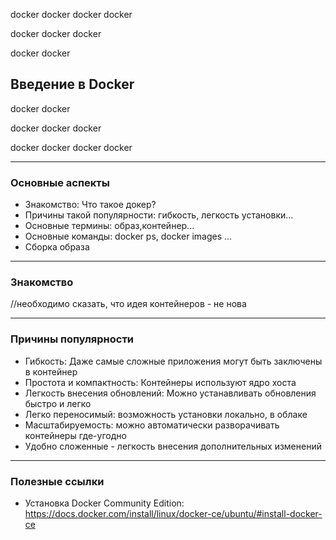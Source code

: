 docker docker docker docker

docker docker docker

docker docker

## Введение в Docker

docker docker

docker docker docker

docker docker docker docker

---

### Основные аспекты

- Знакомство: Что такое докер?
- Причины такой популярности: гибкость, легкость установки...
- Основные термины: образ,контейнер...
- Основные команды: docker ps, docker images ...
- Сборка образа

---
### Знакомство

//необходимо сказать, что идея контейнеров - не нова

---

### Причины популярности

- Гибкость: Даже самые сложные приложения могут быть заключены в контейнер
- Простота и компактность: Контейнеры используют ядро хоста
- Легкость внесения обновлений: Можно устанавливать обновления быстро и легко
- Легко переносимый: возможность установки локально, в облаке
- Масштабируемость: можно автоматически разворачивать контейнеры где-угодно 
- Удобно сложенные - легкость внесения дополнительных изменений

---

### Полезные ссылки
- Установка Docker Community Edition:
https://docs.docker.com/install/linux/docker-ce/ubuntu/#install-docker-ce
